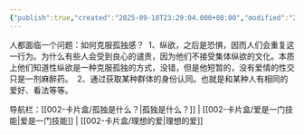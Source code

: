```yaml
---
{"publish":true,"created":"2025-09-18T23:29:04.000+08:00","modified":"2025-09-18T23:29:04.000+08:00","cssclasses":""}
---
```


人都面临一个问题：如何克服孤独感？ 
1、纵欲，之后是恐惧，因而人们会重复这一行为。为什么有些人会受到良心的谴责，因为他们不接受集体纵欲的文化。本质上他们知道性纵欲是一种克服孤独的方式，没错，但是他短暂的，没有爱情的性交只是一剂麻醉药。 
2、通过获取某种群体的身份认同。也就是和某种人有相同的爱好、看法等等。

导航栏：[[002-卡片盒/孤独是什么？\|孤独是什么？]] | [[002-卡片盒/爱是一门技能\|爱是一门技能]] | [[002-卡片盒/理想的爱\|理想的爱]]